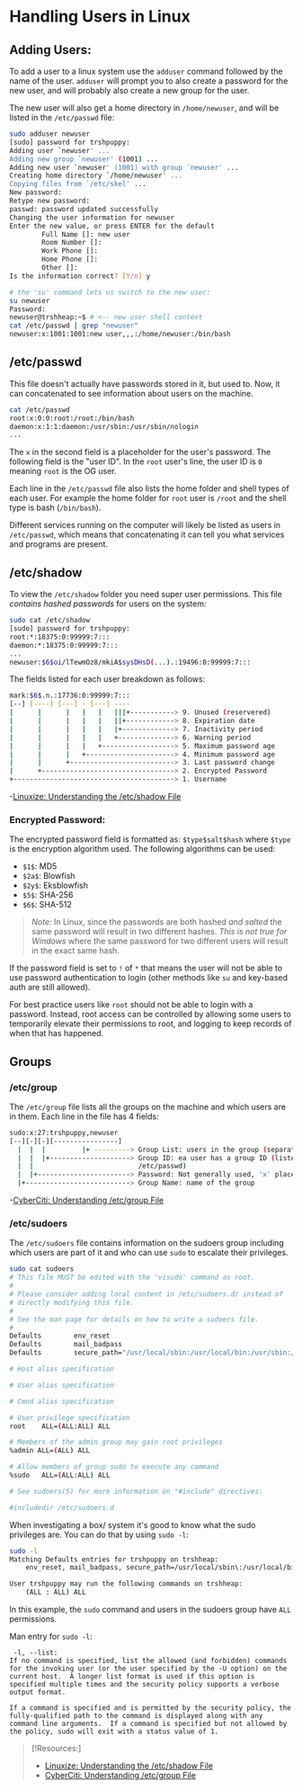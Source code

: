 
# Handling Users in Linux

## Adding Users:
To add a user to a linux system use the `adduser` command followed by the name of the user. `adduser` will prompt you to also create a password for the new user, and will probably also create a new group for the user.

The new user will also get a home directory in `/home/newuser`, and will be listed in the `/etc/passwd` file:
```bash
sudo adduser newuser
[sudo] password for trshpuppy:
Adding user `newuser' ...
Adding new group `newuser' (1001) ...
Adding new user `newuser' (1001) with group `newuser' ...
Creating home directory `/home/newuser' ...
Copying files from `/etc/skel' ...
New password:
Retype new password:
passwd: password updated successfully
Changing the user information for newuser
Enter the new value, or press ENTER for the default
        Full Name []: new user
        Room Number []:
        Work Phone []:
        Home Phone []:
        Other []:
Is the information correct? [Y/n] y
```
```bash
# the 'su' command lets us switch to the new user:
su newuser
Password:
newuser@trshheap:~$ # <-- new user shell context
cat /etc/passwd | grep "newuser"
newuser:x:1001:1001:new user,,,:/home/newuser:/bin/bash
```

## /etc/passwd
This file doesn't actually have passwords stored in it, but used to. Now, it can concatenated to see information about users on the machine.
```bash
cat /etc/passwd
root:x:0:0:root:/root:/bin/bash
daemon:x:1:1:daemon:/usr/sbin:/usr/sbin/nologin
...
```
The `x` in the second field is a placeholder for the user's password. The following field is the "user ID". In the `root` user's line, the user ID is `0` meaning `root` is the OG user.

Each line in the `/etc/passwd` file also lists the home folder and shell types of each user. For example the home folder for `root` user is `/root` and the shell type is bash (`/bin/bash`).

Different services running on the computer will likely be listed as users in `/etc/passwd`, which means that concatenating it can tell you what services and programs are present.

## /etc/shadow
To view the `/etc/shadow` folder you need super user permissions. This file *contains hashed passwords* for users on the system:
```bash
sudo cat /etc/shadow
[sudo] password for trshpuppy:
root:*:18375:0:99999:7:::
daemon:*:18375:0:99999:7:::
...
newuser:$6$oi/lTewmOz8/mkiA$sysDHsD(...).:19496:0:99999:7:::
```

The fields listed for each user breakdown as follows:
```bash
mark:$6$.n.:17736:0:99999:7:::
[--] [----] [---] - [---] ----
|      |      |   |   |   |||+-----------> 9. Unused (reservered)
|      |      |   |   |   ||+------------> 8. Expiration date
|      |      |   |   |   |+-------------> 7. Inactivity period
|      |      |   |   |   +--------------> 6. Warning period
|      |      |   |   +------------------> 5. Maximum password age
|      |      |   +----------------------> 4. Minimum password age
|      |      +--------------------------> 3. Last password change
|      +---------------------------------> 2. Encrypted Password
+----------------------------------------> 1. Username
```
-[Linuxize: Understanding the /etc/shadow File](https://linuxize.com/post/etc-shadow-file/)

### Encrypted Password:
The encrypted password field is formatted as: `$type$salt$hash` where `$type` is the encryption algorithm used. The following algorithms can be used:
- `$1$`: MD5
- `$2a$`: Blowfish
- `$2y$`: Eksblowfish
- `$5$`: SHA-256
- `$6$`: SHA-512

>	*Note:* In Linux, since the passwords are both hashed *and salted* the same password will result in two different hashes. *This is not true for Windows* where the same password for two different users will result in the exact same hash.

If the password field is set to `!` of `*` that means the user will not be able to use password authentication to login (other methods like `su` and key-based auth are still allowed).

For best practice users like `root` should not be able to login with a password. Instead, root access can be controlled by allowing some users to temporarily elevate their permissions to root, and logging to keep records of when that has happened.

## Groups
### /etc/group
The `/etc/group` file lists all the groups on the machine and which users are in them. Each line in the file has 4 fields:
```bash
sudo:x:27:trshpuppy,newuser
[--][-][-][----------------]
  |  |  |         |+ ---------> Group List: users in the group (separated w/ ',')
  |  |  |+--------------------> Group ID: ea user has a group ID (listed in                   
  |  |                          /etc/passwd)
  |  |+-----------------------> Password: Not generally used, 'x' placeholder
  |+--------------------------> Group Name: name of the group
```
-[CyberCiti: Understanding /etc/group File](https://www.cyberciti.biz/faq/understanding-etcgroup-file/)

### /etc/sudoers
The `/etc/sudoers` file contains information on the sudoers group including which users are part of it and who can use `sudo` to escalate their privileges.
```bash
sudo cat sudoers
# This file MUST be edited with the 'visudo' command as root.
#
# Please consider adding local content in /etc/sudoers.d/ instead of
# directly modifying this file.
#
# See the man page for details on how to write a sudoers file.
#
Defaults        env_reset
Defaults        mail_badpass
Defaults        secure_path="/usr/local/sbin:/usr/local/bin:/usr/sbin:/usr/bin:/sbin:/bin:/snap/bin"

# Host alias specification

# User alias specification

# Cmnd alias specification

# User privilege specification
root    ALL=(ALL:ALL) ALL

# Members of the admin group may gain root privileges
%admin ALL=(ALL) ALL

# Allow members of group sudo to execute any command
%sudo   ALL=(ALL:ALL) ALL

# See sudoers(5) for more information on "#include" directives:

#includedir /etc/sudoers.d
```

When investigating a box/ system it's good to know what the sudo privileges are. You can do that by using `sudo -l`:
```bash
sudo -l
Matching Defaults entries for trshpuppy on trshheap:
    env_reset, mail_badpass, secure_path=/usr/local/sbin\:/usr/local/bin\:/usr/sbin\:/usr/bin\:/sbin\:/bin\:/snap/bin

User trshpuppy may run the following commands on trshheap:
    (ALL : ALL) ALL
```
In this example, the `sudo` command and users in the sudoers group have `ALL` permissions.

Man entry for `sudo -l`:
```
 -l, --list:
If no command is specified, list the allowed (and forbidden) commands for the invoking user (or the user specified by the -U option) on the current host.  A longer list format is used if this option is specified multiple times and the security policy supports a verbose output format.

If a command is specified and is permitted by the security policy, the fully-qualified path to the command is displayed along with any command line arguments.  If a command is specified but not allowed by the policy, sudo will exit with a status value of 1.
```

> [!Resources:]
> - [Linuxize: Understanding the /etc/shadow File](https://linuxize.com/post/etc-shadow-file/)
> - [CyberCiti: Understanding /etc/group File](https://www.cyberciti.biz/faq/understanding-etcgroup-file/)

